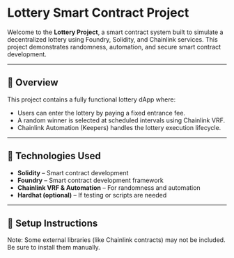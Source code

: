 #  Lottery Smart Contract Project

Welcome to the **Lottery Project**, a smart contract system built to simulate a decentralized lottery using Foundry, Solidity, and Chainlink services. This project demonstrates randomness, automation, and secure smart contract development.

---

## 📂 Overview

This project contains a fully functional lottery dApp where:

- Users can enter the lottery by paying a fixed entrance fee.
- A random winner is selected at scheduled intervals using Chainlink VRF.
- Chainlink Automation (Keepers) handles the lottery execution lifecycle.

---

## 🚀 Technologies Used

- **Solidity** – Smart contract development
- **Foundry** – Smart contract development framework
- **Chainlink VRF & Automation** – For randomness and automation
- **Hardhat (optional)** – If testing or scripts are needed

---

## 🔧 Setup Instructions

 Note: Some external libraries (like Chainlink contracts) may not be included. Be sure to install them manually.

